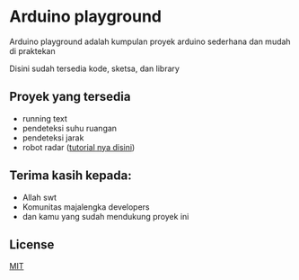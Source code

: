 # Arduino playground
Arduino playground adalah kumpulan proyek arduino sederhana dan mudah di praktekan

Disini sudah tersedia kode, sketsa, dan library


## Proyek yang tersedia
- running text
- pendeteksi suhu ruangan
- pendeteksi jarak
- robot radar ([tutorial nya disini](https://www.youtube.com/watch?v=zchrUmPVoME))

## Terima kasih kepada:
- Allah swt
- Komunitas majalengka developers
- dan kamu yang sudah mendukung proyek ini

## License
[MIT](https://choosealicense.com/licenses/mit/)
